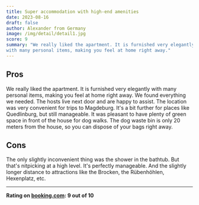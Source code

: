 ```yaml
---
title: Super accommodation with high-end amenities
date: 2023-08-16
draft: false
author: Alexander from Germany
image: /img/detail/detail1.jpg
score: 9
summary: "We really liked the apartment. It is furnished very elegantly 
with many personal items, making you feel at home right away."
---
```



## Pros

We really liked the apartment. It is furnished very elegantly 
with many personal items, making you feel at home right away.
We found everything we needed. The hosts live next door and are happy to assist.
The location was very convenient for trips to Magdeburg. It's a bit further for places like Quedlinburg, 
but still manageable.
It was pleasant to have plenty of green space in front of the house for dog walks. 
The dog waste bin is only 20 meters from the house, so you can dispose of your bags right away.

## Cons

The only slightly inconvenient thing was the shower in the bathtub. 
But that's nitpicking at a high level. 
It's perfectly manageable.
And the slightly longer distance to attractions like the Brocken, the Rübenhöhlen, Hexenplatz, etc.

---

**Rating on [booking.com](https://www.booking.com/hotel/de/gasthaus-wini.de.html): 9 out of 10**
